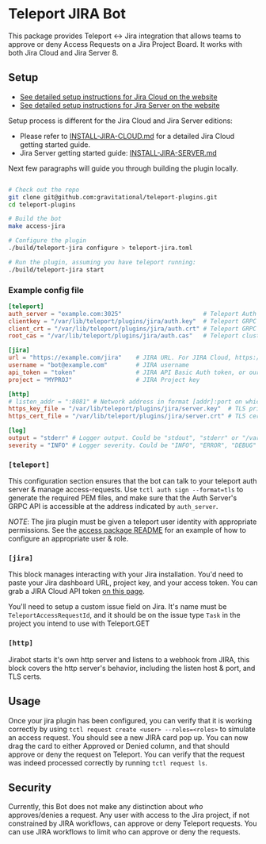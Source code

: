 # Teleport JIRA Bot

This package provides Teleport <-> Jira integration that allows teams to approve
or deny Access Requests on a Jira Project Board. It works with both Jira Cloud
and Jira Server 8.

## Setup

- [See detailed setup instructions for Jira Cloud on the website](https://gravitational.com/teleport/docs/enterprise/workflow/ssh_approval_jira_cloud/)
- [See detailed setup instructions for Jira Server on the website](https://gravitational.com/teleport/docs/enterprise/workflow/ssh_approval_jira_server/)

Setup process is different for the Jira Cloud and Jira Server editions:

- Please refer to [INSTALL-JIRA-CLOUD.md](./INSTALL-JIRA-CLOUD.md) for a
  detailed Jira Cloud getting started guide.
- Jira Server getting started guide:
  [INSTALL-JIRA-SERVER.md](./INSTALL-JIRA-SERVER.md)

Next few paragraphs will guide you through building the plugin locally.

```bash

# Check out the repo
git clone git@github.com:gravitational/teleport-plugins.git
cd teleport-plugins

# Build the bot
make access-jira

# Configure the plugin
./build/teleport-jira configure > teleport-jira.toml

# Run the plugin, assuming you have teleport running:
./build/teleport-jira start
```

### Example config file

```toml
[teleport]
auth_server = "example.com:3025"                       # Teleport Auth Server GRPC API address
clientkey = "/var/lib/teleport/plugins/jira/auth.key"  # Teleport GRPC client secret key
client_crt = "/var/lib/teleport/plugins/jira/auth.crt" # Teleport GRPC client certificate
root_cas = "/var/lib/teleport/plugins/jira/auth.cas"   # Teleport cluster CA certs

[jira]
url = "https://example.com/jira"    # JIRA URL. For JIRA Cloud, https://[my-jira].atlassian.net
username = "bot@example.com"        # JIRA username
api_token = "token"                 # JIRA API Basic Auth token, or our password in case you're using Jira Server.
project = "MYPROJ"                  # JIRA Project key

[http]
# listen_addr = ":8081" # Network address in format [addr]:port on which webhook server listens, e.g. 0.0.0.0:443
https_key_file = "/var/lib/teleport/plugins/jira/server.key"  # TLS private key
https_cert_file = "/var/lib/teleport/plugins/jira/server.crt" # TLS certificate

[log]
output = "stderr" # Logger output. Could be "stdout", "stderr" or "/var/lib/teleport/jira.log"
severity = "INFO" # Logger severity. Could be "INFO", "ERROR", "DEBUG" or "WARN".
```

### `[teleport]`

This configuration section ensures that the bot can talk to your teleport auth
server & manage access-requests. Use `tctl auth sign --format=tls` to generate
the required PEM files, and make sure that the Auth Server's GRPC API is
accessible at the address indicated by `auth_server`.

_NOTE_: The jira plugin must be given a teleport user identity with appropriate
permissions. See the [access package README](../README.md#authentication) for an
example of how to configure an appropriate user & role.

### `[jira]`

This block manages interacting with your Jira installation. You'd need to paste
your Jira dashboard URL, project key, and your access token. You can grab a JIRA
Cloud API token [on this page](https://id.atlassian.com/manage/api-tokens).

You'll need to setup a custom issue field on Jira. It's name must be
`TeleportAccessRequestId`, and it should be on the issue type `Task` in the
project you intend to use with Teleport.GET

### `[http]`

Jirabot starts it's own http server and listens to a webhook from JIRA, this
block covers the http server's behavior, including the listen host & port, and
TLS certs.

## Usage

Once your jira plugin has been configured, you can verify that it is working
correctly by using `tctl request create <user> --roles=<roles>` to simulate an
access request. You should see a new JIRA card pop up. You can now drag the card
to either Approved or Denied column, and that should approve or deny the request
on Teleport. You can verify that the request was indeed processed correctly by
running `tctl request ls`.

## Security

Currently, this Bot does not make any distinction about _who_ approves/denies a
request. Any user with access to the Jira project, if not constrained by JIRA
workflows, can approve or deny Teleport requests. You can use JIRA workflows to
limit who can approve or deny the requests.
